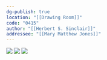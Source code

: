 ```yaml
---
dg-publish: true
location: "[[Drawing Room]]"
code: "0415"
author: "[[Herbert S. Sinclair]]"
addressee: "[[Mary Matthew Jones]]"
---
```

![](https://i.imgur.com/FiADso4.png)
![](https://i.imgur.com/hptjLLk.png)
![](https://i.imgur.com/6K78POz.png)
